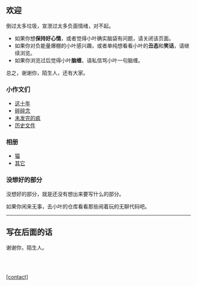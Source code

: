 ## 欢迎

倒过太多垃圾，宣泄过太多负面情绪，对不起。

- 如果你想**保持好心情**，或者觉得小叶确实脑袋有问题，请关闭该页面。
- 如果你对负能量爆棚的小叶感兴趣，或者单纯想看看小叶的**丑态**和**笑话**，请继续浏览。
- 如果你浏览过后觉得小叶**脑缠**，请私信骂小叶一句脑缠。

总之，谢谢你，陌生人，还有大家。

### 小作文们

- [这十年](sites/小作文们/这十年.md)
- [碎碎念](sites/小作文们/碎碎念.md)
- [未发完的疯](sites/小作文们/未发完的疯.md)
- [历史文件](sites/小作文们/历史文件.md)

### 相册

- [猫](/404.md)
- [其它](/404.md)

### 没想好的部分

没想好的部分，就是还没有想出来要写什么的部分。

如果你闲来无事，去小叶的仓库看看那些闹着玩的无聊代码吧。

------

## 写在后面的话

谢谢你，陌生人。

<br>

<br>

[[contact]](sites/contact/contact.md)
